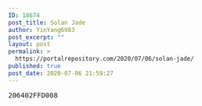 ```yaml
---
ID: 18674
post_title: Solan Jade
author: YinYang6983
post_excerpt: ""
layout: post
permalink: >
  https://portalrepository.com/2020/07/06/solan-jade/
published: true
post_date: 2020-07-06 21:59:27
---
```

<pre>206402FFD008</pre>